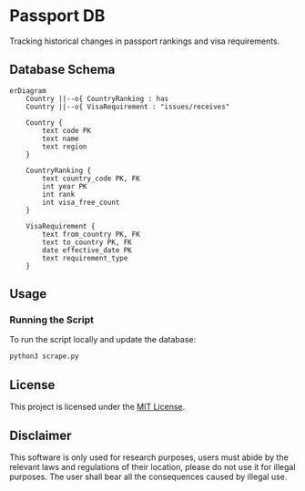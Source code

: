 # Passport DB

Tracking historical changes in passport rankings and visa requirements.

## Database Schema

```mermaid
erDiagram
    Country ||--o{ CountryRanking : has
    Country ||--o{ VisaRequirement : "issues/receives"

    Country {
        text code PK
        text name
        text region
    }

    CountryRanking {
        text country_code PK, FK
        int year PK
        int rank
        int visa_free_count
    }

    VisaRequirement {
        text from_country PK, FK
        text to_country PK, FK
        date effective_date PK
        text requirement_type
    }
```

## Usage

### Running the Script

To run the script locally and update the database:

```bash
python3 scrape.py
```

## License

This project is licensed under the [MIT License](./LICENSE).

## Disclaimer

This software is only used for research purposes, users must abide by the relevant laws and regulations of their location, please do not use it for illegal purposes. The user shall bear all the consequences caused by illegal use.

